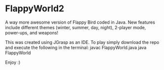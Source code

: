# FlappyWorld2
A way more awesome version of Flappy Bird coded in Java. New features include different themes (winter, summer, day, night), 2-player mode, power-ups, and weapons!

This was created using JGrasp as an IDE. To play simply download the repo and execute the following in the terminal:
javac FlappyWorld.java
java FlappyWorld

Enjoy :) 
